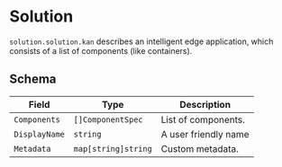 # Solution
```solution.solution.kan``` describes an intelligent edge application, which consists of a list of components (like containers).

## Schema
| Field | Type | Description |
|--------|--------|--------|
| ```Components``` | ```[]ComponentSpec``` | List of components. |
| ```DisplayName``` | ```string``` | A user friendly name |
| ```Metadata``` | ```map[string]string``` | Custom metadata.|